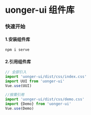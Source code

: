 # uonger-ui 组件库

### 快速开始

#### 1.安装组件库
```bash
npm i serve
```
#### 2.引用组件库

```javascript
// 全部引入
import 'uonger-ui/dist/css/index.css'
import UUI from 'uonger-ui'
Vue.use(UUI)

//按需引用
import 'uonger-ui/dist/css/demo.css'
import {Demo} from 'uonger-ui'
Vue.use(Demo)
```

